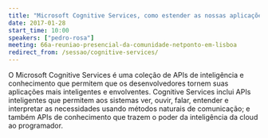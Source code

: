```yaml
---
title: "Microsoft Cognitive Services, como estender as nossas aplicações utilizando serviços “inteligentes”"
date: 2017-01-28
start_time: 10:00
speakers: ["pedro-rosa"]
meeting: 66a-reuniao-presencial-da-comunidade-netponto-em-lisboa
redirect_from: /sessao/cognitive-services/
---
```


O Microsoft Cognitive Services é uma coleção de APIs de inteligência e conhecimento que permitem que os desenvolvedores tornem suas aplicações mais inteligentes e envolventes. Cognitive Services inclui APIs inteligentes que permitem aos sistemas ver, ouvir, falar, entender e interpretar as necessidades usando métodos naturais de comunicação; e também APIs de conhecimento que trazem o poder da inteligência da cloud ao programador.

